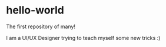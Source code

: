# hello-world
The first repository of many!

I am a UI/UX Designer trying to teach myself some new tricks :) 
